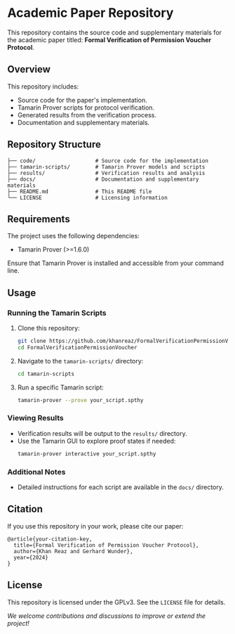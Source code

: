 # Academic Paper Repository

This repository contains the source code and supplementary materials for the academic paper titled: **Formal Verification of Permission Voucher Protocol**.

## Overview

This repository includes:
- Source code for the paper's implementation.
- Tamarin Prover scripts for protocol verification.
- Generated results from the verification process.
- Documentation and supplementary materials.

## Repository Structure

```
├── code/                   # Source code for the implementation
├── tamarin-scripts/        # Tamarin Prover models and scripts
├── results/                # Verification results and analysis
├── docs/                   # Documentation and supplementary materials
├── README.md               # This README file
└── LICENSE                 # Licensing information
```

## Requirements

The project uses the following dependencies:
- Tamarin Prover (>=1.6.0)

Ensure that Tamarin Prover is installed and accessible from your command line.

## Usage

### Running the Tamarin Scripts
1. Clone this repository:
   ```bash
   git clone https://github.com/khanreaz/FormalVerificationPermissionVoucher
   cd FormalVerificationPermissionVoucher
   ```
2. Navigate to the `tamarin-scripts/` directory:
   ```bash
   cd tamarin-scripts
   ```
3. Run a specific Tamarin script:
   ```bash
   tamarin-prover --prove your_script.spthy
   ```

### Viewing Results
- Verification results will be output to the `results/` directory.
- Use the Tamarin GUI to explore proof states if needed:
   ```bash
   tamarin-prover interactive your_script.spthy
   ```

### Additional Notes
- Detailed instructions for each script are available in the `docs/` directory.

## Citation

If you use this repository in your work, please cite our paper:
```
@article{your-citation-key,
  title={Formal Verification of Permission Voucher Protocol},
  author={Khan Reaz and Gerhard Wunder},
  year={2024}
}
```

## License

This repository is licensed under the GPLv3. See the `LICENSE` file for details.


*We welcome contributions and discussions to improve or extend the project!*
